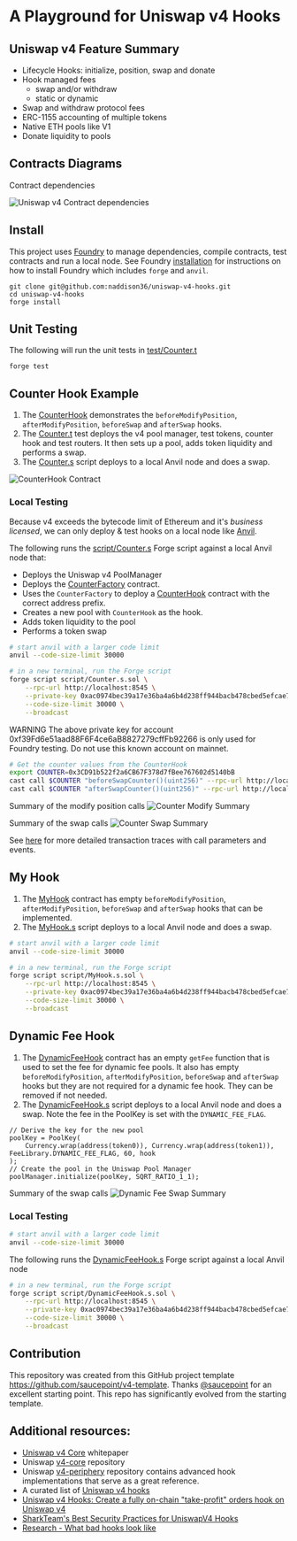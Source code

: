 # A Playground for Uniswap v4 Hooks

## Uniswap v4 Feature Summary

- Lifecycle Hooks: initialize, position, swap and donate
- Hook managed fees
  - swap and/or withdraw
  - static or dynamic
- Swap and withdraw protocol fees
- ERC-1155 accounting of multiple tokens
- Native ETH pools like V1
- Donate liquidity to pools

## Contracts Diagrams

Contract dependencies

![Uniswap v4 Contract dependencies](./docs/uniswapContractsV4.png)

## Install

This project uses [Foundry](https://book.getfoundry.sh) to manage dependencies, compile contracts, test contracts and run a local node. See Foundry [installation](https://book.getfoundry.sh/getting-started/installation) for instructions on how to install Foundry which includes `forge` and `anvil`.

```
git clone git@github.com:naddison36/uniswap-v4-hooks.git
cd uniswap-v4-hooks
forge install
```

## Unit Testing

The following will run the unit tests in [test/Counter.t](./test/Counter.t.sol)

```
forge test
```

## Counter Hook Example

1. The [CounterHook](src/CounterHook.sol) demonstrates the `beforeModifyPosition`, `afterModifyPosition`, `beforeSwap` and `afterSwap` hooks.
2. The [Counter.t](test/Counter.t.sol) test deploys the v4 pool manager, test tokens, counter hook and test routers. It then sets up a pool, adds token liquidity and performs a swap.
3. The [Counter.s](script/Counter.s.sol) script deploys to a local Anvil node and does a swap.

![CounterHook Contract](./docs/CounterHook.svg)

### Local Testing

Because v4 exceeds the bytecode limit of Ethereum and it's _business licensed_, we can only deploy & test hooks on a local node like [Anvil](https://book.getfoundry.sh/anvil/).

The following runs the [script/Counter.s](./script/Counter.s.sol) Forge script against a local Anvil node that:

- Deploys the Uniswap v4 PoolManager
- Deploys the [CounterFactory](./src/CounterFactory.sol) contract.
- Uses the `CounterFactory` to deploy a [CounterHook](./src/CounterHook.sol) contract with the correct address prefix.
- Creates a new pool with `CounterHook` as the hook.
- Adds token liquidity to the pool
- Performs a token swap

```bash
# start anvil with a larger code limit
anvil --code-size-limit 30000
```

```bash
# in a new terminal, run the Forge script
forge script script/Counter.s.sol \
    --rpc-url http://localhost:8545 \
    --private-key 0xac0974bec39a17e36ba4a6b4d238ff944bacb478cbed5efcae784d7bf4f2ff80 \
    --code-size-limit 30000 \
    --broadcast
```

WARNING The above private key for account 0xf39Fd6e51aad88F6F4ce6aB8827279cffFb92266 is only used for Foundry testing. Do not use this known account on mainnet.

```bash
# Get the counter values from the CounterHook
export COUNTER=0x3CD91b522f2a6CB67F378d7fBee767602d5140bB
cast call $COUNTER "beforeSwapCounter()(uint256)" --rpc-url http://localhost:8545
cast call $COUNTER "afterSwapCounter()(uint256)" --rpc-url http://localhost:8545
```

Summary of the modify position calls
![Counter Modify Summary](./docs/counterModifySummary.svg)

Summary of the swap calls
![Counter Swap Summary](./docs/counterSwapSummary.svg)

See [here](./docs/README.md#counter-hook) for more detailed transaction traces with call parameters and events.

## My Hook

1. The [MyHook](src/MyHook.sol) contract has empty `beforeModifyPosition`, `afterModifyPosition`, `beforeSwap` and `afterSwap` hooks that can be implemented.
2. The [MyHook.s](script/MyHook.s.sol) script deploys to a local Anvil node and does a swap.

```bash
# start anvil with a larger code limit
anvil --code-size-limit 30000
```

```bash
# in a new terminal, run the Forge script
forge script script/MyHook.s.sol \
    --rpc-url http://localhost:8545 \
    --private-key 0xac0974bec39a17e36ba4a6b4d238ff944bacb478cbed5efcae784d7bf4f2ff80 \
    --code-size-limit 30000 \
    --broadcast
```

## Dynamic Fee Hook

1. The [DynamicFeeHook](src/DynamicFeeHook.sol) contract has an empty `getFee` function that is used to set the fee for dynamic fee pools.
   It also has empty `beforeModifyPosition`, `afterModifyPosition`, `beforeSwap` and `afterSwap` hooks but they are not required for a dynamic fee hook. They can be removed if not needed.
2. The [DynamicFeeHook.s](script/DynamicFeeHook.s.sol) script deploys to a local Anvil node and does a swap. Note the fee in the PoolKey is set with the `DYNAMIC_FEE_FLAG`.

```Solidity
// Derive the key for the new pool
poolKey = PoolKey(
    Currency.wrap(address(token0)), Currency.wrap(address(token1)), FeeLibrary.DYNAMIC_FEE_FLAG, 60, hook
);
// Create the pool in the Uniswap Pool Manager
poolManager.initialize(poolKey, SQRT_RATIO_1_1);
```

Summary of the swap calls
![Dynamic Fee Swap Summary](./docs/dynamicFeeSwapSummary.svg)

### Local Testing

```bash
# start anvil with a larger code limit
anvil --code-size-limit 30000
```

The following runs the [DynamicFeeHook.s](script/DynamicFeeHook.s.sol) Forge script against a local Anvil node

```bash
# in a new terminal, run the Forge script
forge script script/DynamicFeeHook.s.sol \
    --rpc-url http://localhost:8545 \
    --private-key 0xac0974bec39a17e36ba4a6b4d238ff944bacb478cbed5efcae784d7bf4f2ff80 \
    --code-size-limit 30000 \
    --broadcast
```

## Contribution

This repository was created from this GitHub project template https://github.com/saucepoint/v4-template. Thanks [@saucepoint](https://twitter.com/saucepoint) for an excellent starting point. This repo has significantly evolved from the starting template.

## Additional resources:

- [Uniswap v4 Core](https://github.com/Uniswap/v4-core/blob/main/whitepaper-v4-draft.pdf) whitepaper
- Uniswap [v4-core](https://github.com/uniswap/v4-core) repository
- Uniswap [v4-periphery](https://github.com/uniswap/v4-periphery) repository contains advanced hook implementations that serve as a great reference.
- A curated list of [Uniswap v4 hooks](https://github.com/fewwwww/awesome-uniswap-hooks#awesome-uniswap-v4-hooks)
- [Uniswap v4 Hooks: Create a fully on-chain "take-profit" orders hook on Uniswap v4](https://learnweb3.io/lessons/uniswap-v4-hooks-create-a-fully-on-chain-take-profit-orders-hook-on-uniswap-v4/)
- [SharkTeam's Best Security Practices for UniswapV4 Hooks](https://twitter.com/sharkteamorg/status/1686673161650417664)
- [Research - What bad hooks look like](https://uniswap.notion.site/Research-What-bad-hooks-look-like-b10256c445904111914eb3b01fb4ec53)
